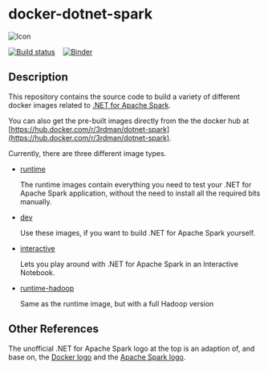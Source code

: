 # docker-dotnet-spark

![Icon](resource/docker-dotnet-spark.png)

[![Build status](https://ci.appveyor.com/api/projects/status/70p9mg7r670evo7m?svg=true)](https://ci.appveyor.com/project/indy/docker-dotnet-spark) &nbsp;&nbsp; [![Binder](resource/dotnet-spark-binder.svg)](https://mybinder.org/v2/gh/indy-3rdman/docker-dotnet-spark/master?urlpath=lab)

## Description

This repository contains the source code to build a variety of different docker images related to [.NET for Apache Spark](https://dotnet.microsoft.com/apps/data/spark).

You can also get the pre-built images directly from the the docker hub at [https://hub.docker.com/r/3rdman/dotnet-spark](https://hub.docker.com/r/3rdman/dotnet-spark).

Currently, there are three different image types.

- [runtime](images/runtime/README.md)

   The runtime images contain everything you need to test your .NET for Apache Spark application, without the need to install all the required bits manually.

- [dev](images/dev/README.md)

  Use these images, if you want to build .NET for Apache Spark yourself.

- [interactive](images/interactive/README.md)

  Lets you play around with .NET for Apache Spark in an Interactive Notebook.

- [runtime-hadoop](images/runtime-hadoop/README.md)

  Same as the runtime image, but with a full Hadoop version

## Other References

The unofficial .NET for Apache Spark logo at the top is an adaption of, and base on, the [Docker logo](https://en.wikipedia.org/wiki/Docker_(software)#/media/File:Docker_(container_engine)_logo.svg) and the [Apache Spark logo](https://en.wikipedia.org/wiki/Apache_Spark#/media/File:Apache_Spark_logo.svg).